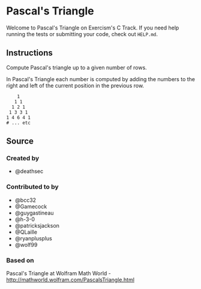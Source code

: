 # Pascal's Triangle

Welcome to Pascal's Triangle on Exercism's C Track.
If you need help running the tests or submitting your code, check out `HELP.md`.

## Instructions

Compute Pascal's triangle up to a given number of rows.

In Pascal's Triangle each number is computed by adding the numbers to the right and left of the current position in the previous row.

```text
    1
   1 1
  1 2 1
 1 3 3 1
1 4 6 4 1
# ... etc
```

## Source

### Created by

- @deathsec

### Contributed to by

- @bcc32
- @Gamecock
- @guygastineau
- @h-3-0
- @patricksjackson
- @QLaille
- @ryanplusplus
- @wolf99

### Based on

Pascal's Triangle at Wolfram Math World - http://mathworld.wolfram.com/PascalsTriangle.html